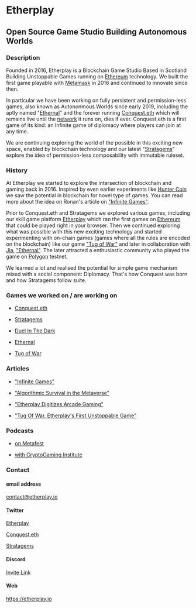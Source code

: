 # Etherplay

## Open Source Game Studio Building Autonomous Worlds


### Description

Founded in 2016, Etherplay is a Blockchain Game Studio Based in Scotland Building Unstoppable Games running on [Ethereum](https://ethereum.org) technology. We built the first game playable with [Metamask](https://metamask.io/) in 2016 and continued to innovate since then.

In particular we have been working on fully persistent and permission-less games, also known as Autononmous Worlds since early 2019, including the aptly named "[Ethernal](https://ethernal.land)" and the forever running [Conquest.eth](https://conquest.game) which will remains live until the [network](https://www.gnosischain.com/) it runs on, dies if ever. Conquest.eth is a first game of its kind: an Infinite game of diplomacy where players can join at any time.

We are continuing exploring the world of the possible in this exciting new space, enabled by blockchain technology and our latest "[Stratagems](https://stratagems.world)" explore the idea of permission-less composability with immutable ruleset.

### History


At Etherplay we started to explore the intersection of blockchain and gaming back in 2016. Inspired by even earlier experiments like [Hunter Coin](https://xaya.io/huntercoin) we saw the potential in blockchain for novel type of games. You can read more about the idea on Ronan's article on ["Infinite Games"](https://ronan.eth.limo/blog/infinite-games/).

Prior to Conquest.eth and Stratagems we explored various games, including our skill game platform [Etherplay](https://etherplay.io) which ran the first games on [Ethereum](https://ethereum.org) that could be played right in your browser. Then we continued exploring what was possible with this new exciting technology and started experimenting with on-chain games (games where all the rules are encoded on the blockchain) like our game ["Tug of War"](https://etherplay.medium.com/our-first-unstoppable-game-tug-of-war-bb69c63a8734) and later in collaboration with [Jia](https://twitter.com/OhJia), ["Ethernal"](https://ethernal.land/). The later attracted a enthusiastic community who played the game on [Polygon](https://polygon.technology/) testnet.

We learned a lot and realised the potential for simple game mechanism mixed with a social component: Diplomacy. That's how Conquest was born and how Stratagems follow suite.

### Games we worked on / are working on


-   [Conquest.eth](https://conquest.game)

-   [Stratagems](https://stratagems.world)

-   [Duel In The Dark](https://devfolio.co/projects/duel-in-the-dark-32c8)

-   [Ethernal](https://ethernal.land)

-   [Tug of War](https://etherplay.medium.com/our-first-unstoppable-game-tug-of-war-bb69c63a8734)

### Articles


-   ["Infinite Games"](https://ronan.eth.limo/blog/infinite-games)

-   ["Algorithmic Survival in the Metaverse"](https://dev.to/kompotkot/algorithmic-survival-in-the-metaverse-47jc)

-   ["Etherplay Digitizes Arcade Gaming"](https://crypto.news/etherplay-digitizes-arcade-gaming-with-ethereum/)

-   ["Tug Of War, Etherplay's First Unstoppable Game"](https://crypto.news/tug-war-etherplays-first-unstoppable-game/)

### Podcasts


-   [on Metafest](https://www.youtube.com/watch?v=3Hq9-mPbxxw)

-   [with CryptoGaming Institute](https://www.youtube.com/watch?v=mRzv9fRursY)

### Contact


#### email address

<contact@etherplay.io>

#### Twitter

[Etherplay](https://twitter.com/etherplay)

[Conquest.eth](https://twitter.com/conquest_eth)

[Stratagems](https://twitter.com/stratagems_eth)

#### Discord

[Invite Link](https://discord.gg/Qb4gr2ekfr)

#### Web

<https://etherplay.io>